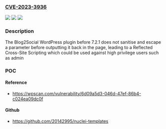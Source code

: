 ### [CVE-2023-3936](https://cve.mitre.org/cgi-bin/cvename.cgi?name=CVE-2023-3936)
![](https://img.shields.io/static/v1?label=Product&message=Blog2Social%3A%20Social%20Media%20Auto%20Post%20%26%20Scheduler&color=blue)
![](https://img.shields.io/static/v1?label=Version&message=7.1.0%3C%207.2.1%20&color=brighgreen)
![](https://img.shields.io/static/v1?label=Vulnerability&message=CWE-79%20Cross-Site%20Scripting%20(XSS)&color=brighgreen)

### Description

The Blog2Social WordPress plugin before 7.2.1 does not sanitise and escape a parameter before outputting it back in the page, leading to a Reflected Cross-Site Scripting which could be used against high privilege users such as admin

### POC

#### Reference
- https://wpscan.com/vulnerability/6d09a5d3-046d-47ef-86b4-c024ea09dc0f

#### Github
- https://github.com/20142995/nuclei-templates

